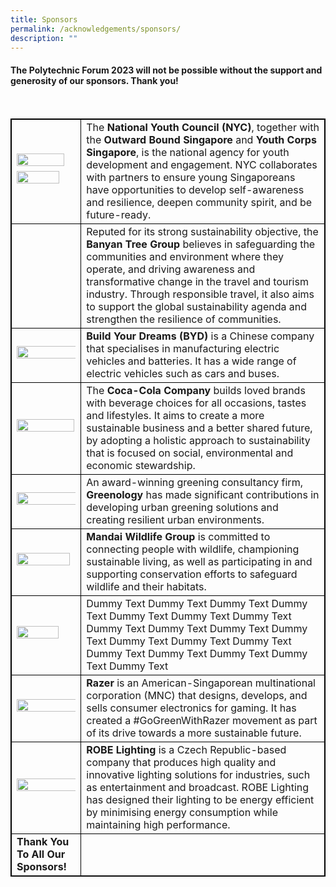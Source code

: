 ```yaml
---
title: Sponsors
permalink: /acknowledgements/sponsors/
description: ""
---
```

#### **The Polytechnic Forum 2023 will not be possible without the support and generosity of our sponsors. Thank you!**
<br>
<style>
table, th, td {
  border:1px solid black;
}
</style>

<table style="width:100%">
  <tbody><tr>
  </tr>
  <tr>
    <td><a href="https://www.nyc.gov.sg/"><img style="float: left; width: 90%; margin-right: 1%; margin-bottom: 0.5em;" src="https://hosting.photobucket.com/images/i/tracyng81/NYC.png?width=320&amp;height=320&amp;fit=bounds"></a><br><a href="https://www.youthcorps.gov.sg/"><img style="float: left; width: 85%; margin-right: 1%; margin-bottom: 0.5em;" src="https://hosting.photobucket.com/images/i/tracyng81/YCS_4C_black_words.png?width=320&amp;height=320&amp;fit=bounds"></a></td>
		<td>The <b>National Youth Council (NYC)</b>, together with the <b>Outward Bound Singapore</b> and <b>Youth Corps Singapore</b>, is the national agency for youth development and engagement. NYC collaborates with partners to ensure young Singaporeans have opportunities to develop self-awareness and resilience, deepen community spirit, and be future-ready.</td>
  </tr>
  <tr>
    <td><a style="float: left; width: 95%; margin-right: 1%; margin-bottom: 0.5em;" href="https://hosting.photobucket.com/images/i/tracyng81/Asset_1_sKUp2CRe3ZJTSV2BVppuh6.png?width=320&amp;height=320&amp;fit=bounds"></a></td>
		<td>Reputed for its strong sustainability objective, the <b>Banyan Tree Group</b> believes in safeguarding the communities and environment where they operate, and driving awareness and transformative change in the travel and tourism industry. Through responsible travel, it also aims to support the global sustainability agenda and strengthen the resilience of communities.</td>
  </tr>
		<tr>
    <td><a href="https://www.simedarbymotors.com/about-us/overview"><img style="float: left; width: 118%; margin-right: 1%; margin-bottom: 0.5em;" src="https://hosting.photobucket.com/images/i/tracyng81/BYD_x_SDM_Logo_(RED)RED.png?width=320&amp;height=320&amp;fit=bounds"></a></td>
			<td><b>Build Your Dreams (BYD)</b> is a Chinese company that specialises in manufacturing electric vehicles and batteries. It has a wide range of electric vehicles such as cars and buses.</td>
  </tr>
  <tr>
		<td><a href="https://www.coca-cola.com/sg/en"><img style="float: left; width: 99%; margin-right: 1%; margin-bottom: 0.5em;" src="https://hosting.photobucket.com/images/i/tracyng81/Global_CC_Icon_DS_Spencerian_Script_(1)-02.png?width=320&amp;height=320&amp;fit=bounds"></a></td>
		<td>The <b>Coca-Cola Company</b> builds loved brands with beverage choices for all occasions, tastes and lifestyles. It aims to create a more sustainable business and a better shared future, by adopting a holistic approach to sustainability that is focused on social, environmental and economic stewardship.</td>
  </tr>
		<tr>
			<td><a href="https://greenology.sg/"><img style="float: left; width: 115%; margin-right: 1%; margin-bottom: 0.5em;" src="https://hosting.photobucket.com/images/i/tracyng81/Greenology_Logo_Hi_Res.jpg?width=320&amp;height=320&amp;fit=bounds"></a></td>
			<td>An award-winning greening consultancy firm, <b>Greenology</b> has made significant contributions in developing urban greening solutions and creating resilient urban environments.</td>
  </tr>
		<tr>
			<td><a href="https://www.mandai.com/en/mandai.html"><img style="float: left; width: 95%; margin-right: 1%; margin-bottom: 0.5em;" src="https://hosting.photobucket.com/images/i/tracyng81/MANDAI_WG_FA.png?width=320&amp;height=320&amp;fit=bounds"></a></td>
			<td><b>Mandai Wildlife Group</b> is committed to connecting people with wildlife, championing sustainable living, as well as participating in and supporting conservation efforts to safeguard wildlife and their habitats.</td>
  </tr>
  <tr>
		<td><a href="https://www.nestle.com.sg/"><img style="float: left; width: 84%; margin-right: 1%; margin-bottom: 0.5em;" src="https://hosting.photobucket.com/images/i/tracyng81/MILO_LOGO_2014_updated_(1)-01.png?width=320&amp;height=320&amp;fit=bounds"></a></td>
    <td>Dummy Text Dummy Text Dummy Text Dummy Text Dummy Text Dummy Text Dummy Text Dummy Text Dummy Text Dummy Text Dummy Text Dummy Text Dummy Text Dummy Text Dummy Text Dummy Text Dummy Text Dummy Text Dummy Text</td>
  </tr>
  <tr>
		<td><a href="https://www.razer.com/sg-en"><img style="float: left; width: 265%; margin-right: 1%; margin-bottom: 0.5em;" src="https://hosting.photobucket.com/images/i/tracyng81/Razer.png?width=320&amp;height=320&amp;fit=bounds"></a></td>
		<td><b>Razer</b> is an American-Singaporean multinational corporation (MNC) that designs, develops, and sells consumer electronics for gaming. It has created a #GoGreenWithRazer movement as part of its drive towards a more sustainable future.</td>
		  </tr>
  <tr>
		<td><a href="https://www.robe.cz/"><img style="float: left; width: 160%; margin-right: 1%; margin-bottom: 0.5em;" src="https://hosting.photobucket.com/images/i/tracyng81/LOGO_ROBE.png?width=320&amp;height=320&amp;fit=bounds"></a></td>
		<td><b>ROBE Lighting</b> is a Czech Republic-based company that produces high quality and innovative lighting solutions for industries, such as entertainment and broadcast. ROBE Lighting has designed their lighting to be energy efficient by minimising energy consumption while maintaining high performance.</td>
  </tr>
  <tr>
		<td><b>Thank You To All Our Sponsors!</b></td>
    <td></td>
  </tr>
  <tr>
</tr></tbody></table>
